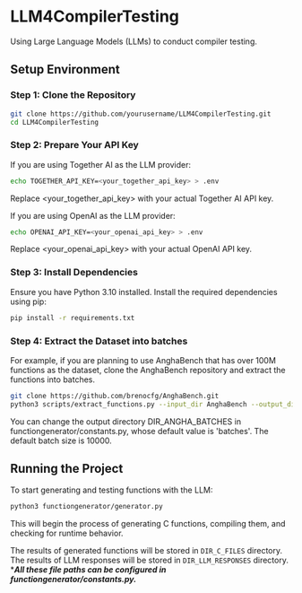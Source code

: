 # LLM4CompilerTesting

Using Large Language Models (LLMs) to conduct compiler testing.

## Setup Environment

### Step 1: Clone the Repository

```bash
git clone https://github.com/yourusername/LLM4CompilerTesting.git
cd LLM4CompilerTesting
```

### Step 2: Prepare Your API Key

If you are using Together AI as the LLM provider:


```bash
echo TOGETHER_API_KEY=<your_together_api_key> > .env 
```

Replace <your_together_api_key> with your actual Together AI API key.

If you are using OpenAI as the LLM provider:

```bash
echo OPENAI_API_KEY=<your_openai_api_key> > .env 
```

Replace <your_openai_api_key> with your actual OpenAI API key.

### Step 3: Install Dependencies

Ensure you have Python 3.10 installed. Install the required dependencies using pip:

```bash
pip install -r requirements.txt
```

### Step 4: Extract the Dataset into batches

For example, if you are planning to use AnghaBench that has over 100M functions as the dataset, clone the AnghaBench repository and extract the functions into batches. 

```bash
git clone https://github.com/brenocfg/AnghaBench.git
python3 scripts/extract_functions.py --input_dir AnghaBench --output_dir batches --batch_size 10000
```

You can change the output directory DIR_ANGHA_BATCHES in functiongenerator/constants.py, whose default value is 'batches'. The default batch size is 10000.

## Running the Project

To start generating and testing functions with the LLM:

```bash
python3 functiongenerator/generator.py
```

This will begin the process of generating C functions, compiling them, and checking for runtime behavior.

The results of generated functions will be stored in `DIR_C_FILES` directory. The results of LLM responses will be stored in `DIR_LLM_RESPONSES` directory.
****All these file paths can be configured in functiongenerator/constants.py.***